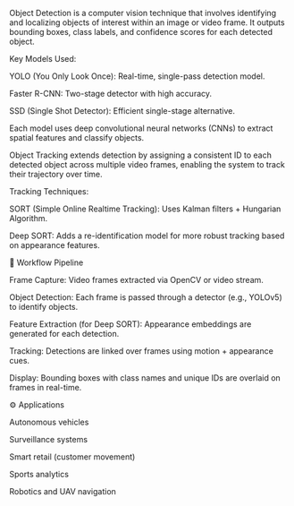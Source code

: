Object Detection is a computer vision technique that involves identifying and localizing objects of interest within an image or video frame. It outputs bounding boxes, class labels, and confidence scores for each detected object.

Key Models Used:

YOLO (You Only Look Once): Real-time, single-pass detection model.

Faster R-CNN: Two-stage detector with high accuracy.

SSD (Single Shot Detector): Efficient single-stage alternative.

Each model uses deep convolutional neural networks (CNNs) to extract spatial features and classify objects.

Object Tracking extends detection by assigning a consistent ID to each detected object across multiple video frames, enabling the system to track their trajectory over time.

Tracking Techniques:

SORT (Simple Online Realtime Tracking): Uses Kalman filters + Hungarian Algorithm.

Deep SORT: Adds a re-identification model for more robust tracking based on appearance features.

📶 Workflow Pipeline

Frame Capture: Video frames extracted via OpenCV or video stream.

Object Detection: Each frame is passed through a detector (e.g., YOLOv5) to identify objects.

Feature Extraction (for Deep SORT): Appearance embeddings are generated for each detection.

Tracking: Detections are linked over frames using motion + appearance cues.

Display: Bounding boxes with class names and unique IDs are overlaid on frames in real-time.

⚙️ Applications

Autonomous vehicles

Surveillance systems

Smart retail (customer movement)

Sports analytics

Robotics and UAV navigation
